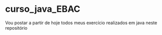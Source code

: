 # curso_java_EBAC
Vou postar a partir de hoje todos meus exercício realizados em java neste repositório
